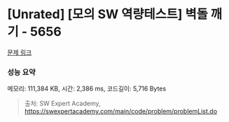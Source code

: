 # [Unrated] [모의 SW 역량테스트] 벽돌 깨기 - 5656 

[문제 링크](https://swexpertacademy.com/main/code/problem/problemDetail.do?contestProbId=AWXRQm6qfL0DFAUo) 

### 성능 요약

메모리: 111,384 KB, 시간: 2,386 ms, 코드길이: 5,716 Bytes



> 출처: SW Expert Academy, https://swexpertacademy.com/main/code/problem/problemList.do